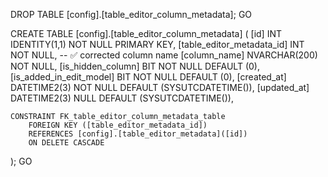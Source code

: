 DROP TABLE [config].[table_editor_column_metadata];
GO

CREATE TABLE [config].[table_editor_column_metadata] (
    [id] INT IDENTITY(1,1) NOT NULL PRIMARY KEY,
    [table_editor_metadata_id] INT NOT NULL,   -- ✅ corrected column name
    [column_name] NVARCHAR(200) NOT NULL,
    [is_hidden_column] BIT NOT NULL DEFAULT (0),
    [is_added_in_edit_model] BIT NOT NULL DEFAULT (0),
    [created_at] DATETIME2(3) NOT NULL DEFAULT (SYSUTCDATETIME()),
    [updated_at] DATETIME2(3) NULL DEFAULT (SYSUTCDATETIME()),

    CONSTRAINT FK_table_editor_column_metadata_table
        FOREIGN KEY ([table_editor_metadata_id])
        REFERENCES [config].[table_editor_metadata]([id])
        ON DELETE CASCADE
);
GO